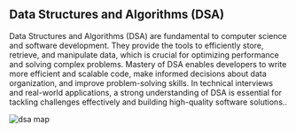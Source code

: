 ##  Data Structures and Algorithms (DSA)

Data Structures and Algorithms (DSA) are fundamental to computer science and software development. They provide the tools to efficiently store, retrieve, and manipulate data, which is crucial for optimizing performance and solving complex problems. Mastery of DSA enables developers to write more efficient and scalable code, make informed decisions about data organization, and improve problem-solving skills. In technical interviews and real-world applications, a strong understanding of DSA is essential for tackling challenges effectively and building high-quality software solutions..

![dsa map](https://github.com/user-attachments/assets/ef7ee6d3-83e0-4653-86b0-17ef9f380c29)
